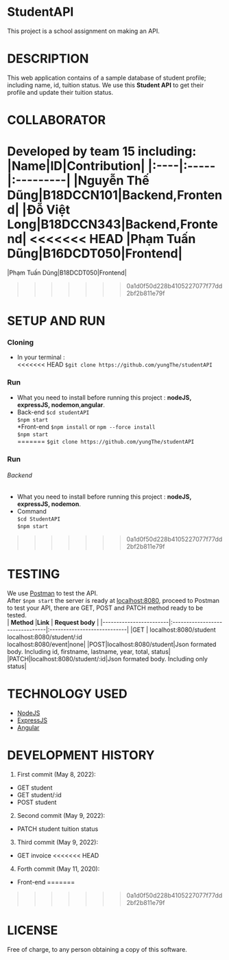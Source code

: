 # StudentAPI

This project is a school assignment on making an API.<br>

# DESCRIPTION 

This web application contains of a sample database of student profile; including name, id, tuition status. We use this **Student API** to get their profile and update their tuition status. <br>

# COLLABORATOR

Developed by team 15 including:
|Name|ID|Contribution|
|:----|:-----|:---------|
|Nguyễn Thế Dũng|B18DCCN101|Backend,Frontend|
|Đỗ Việt Long|B18DCCN343|Backend,Frontend|
<<<<<<< HEAD
|Phạm Tuấn Dũng|B16DCDT050|Frontend|
=======
|Phạm Tuấn Dũng|B18DCDT050|Frontend|
>>>>>>> 0a1d0f50d228b4105227077f77dd2bf2b811e79f

# SETUP AND RUN

### Cloning
* In your terminal : <br>
<<<<<<< HEAD
`$git clone https://github.com/yungThe/studentAPI`<br>


### Run
* What you need to install before running this project : **nodeJS, expressJS, nodemon**,**angular**. <br>
* Back-end
`$cd studentAPI`<br>
`$npm start`<br>
*Front-end
`$npm install` or `npm --force install`<br>
`$npm start`<br>
=======
`$git clone https://github.com/yungThe/studentAPI`


### Run
###### Backend
* What you need to install before running this project : **nodeJS, expressJS, nodemon**. <br>
* Command<br>
`$cd StudentAPI`<br>
`$npm start`
>>>>>>> 0a1d0f50d228b4105227077f77dd2bf2b811e79f

# TESTING

We use [Postman](https://learning.postman.com/docs/publishing-your-api/documenting-your-api/) to test the API.<br>
After `$npm start` the server is ready at [localhost:8080](http://localhost:8080/), proceed to Postman to test your API, there are GET, POST and PATCH method ready to be tested.<br>
| **Method**             |**Link**                          | **Request body**             |
|------------------------|:--------------------------------|:----------------------------|
|GET                     | localhost:8080/student<br>localhost:8080/student/:id<br>localhost:8080/event|none|
|POST|localhost:8080/student|Json formated body. Including id, firstname, lastname, year, total, status|
|PATCH|localhost:8080/student/:id|Json formated body. Including only status|

# TECHNOLOGY USED

*   [NodeJS](https://nodejs.org/en/docs/)
*   [ExpressJS](https://expressjs.com/en/guide/routing.html)
*   [Angular]()

# DEVELOPMENT HISTORY

1. First commit (May 8, 2022): 
* GET student
* GET student/:id
* POST student
2. Second commit (May 9, 2022):
* PATCH student tuition status
3. Third commit (May 9, 2022):
* GET invoice
<<<<<<< HEAD
4. Forth commit (May 11, 2020):
* Front-end
=======
>>>>>>> 0a1d0f50d228b4105227077f77dd2bf2b811e79f


# LICENSE

Free of charge, to any person obtaining a copy of this software.
